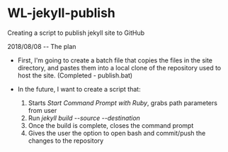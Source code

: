 # WL-jekyll-publish
Creating a script to publish jekyll site to GitHub

2018/08/08 -- The plan
- First, I'm going to create a batch file that copies the files in the site directory, and pastes them into a local clone of the repository used to host the site. (Completed - publish.bat)

- In the future, I want to create a script that:
  1. Starts *Start Command Prompt with Ruby*, grabs path parameters from user
  2. Run *jekyll build --source <source> --destination <destination>*
  3. Once the build is complete, closes the command prompt
  4. Gives the user the option to open bash and commit/push the changes to the repository
